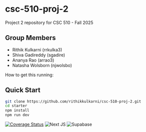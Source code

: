 # csc-510-proj-2
Project 2 repository for CSC 510 - Fall 2025

## Group Members
- Rithik Kulkarni (rrkulka3)
- Shiva Gadireddy (sgadire)
- Ananya Rao (arrao3)
- Natasha Wolsborn (njwolsbo)


How to get this running:
## Quick Start
```bash
git clone https://github.com/rithikkulkarni/csc-510-proj-2.git
cd starter
npm install
npm run dev
```
[![Coverage Status](https://coveralls.io/repos/github/rithikkulkarni/csc-510-proj-2/badge.svg?branch=main)](https://coveralls.io/github/rithikkulkarni/csc-510-proj-2?branch=main)
![Next JS](https://img.shields.io/badge/Next-black?style=for-the-badge&logo=next.js&logoColor=white)
![Supabase](https://img.shields.io/badge/Supabase-3ECF8E?style=for-the-badge&logo=supabase&logoColor=white)
